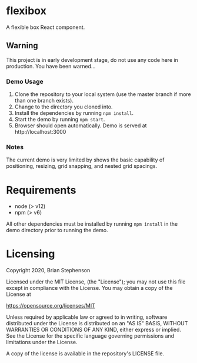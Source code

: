 # flexibox

A flexible box React component.

## Warning

This project is in early development stage, do not use any code here in production.  You have been warned...

### Demo Usage

1. Clone the repository to your local system (use the master branch if more than one branch exists).
2. Change to the directory you cloned into.
3. Install the dependencies by running `npm install`.
4. Start the demo by running `npm start`.
5. Browser should open automatically.  Demo is served at http://localhost:3000

### Notes
The current demo is very limited by shows the basic capability of positioning, resizing, grid snapping, and nested grid spacings.

# Requirements

- node (> v12)
- npm (> v6)

All other dependencies must be installed by running `npm install` in the demo directory prior to running the demo.

# Licensing

Copyright 2020, Brian Stephenson

Licensed under the MIT License, (the "License"); you may not use this file except in compliance with the License. You may obtain a copy of the License at

https://opensource.org/licenses/MIT

Unless required by applicable law or agreed to in writing, software distributed under the License is distributed on an "AS IS" BASIS, WITHOUT WARRANTIES OR CONDITIONS OF ANY KIND, either express or implied. See the License for the specific language governing permissions and limitations under the License.

A copy of the license is available in the repository's LICENSE file.